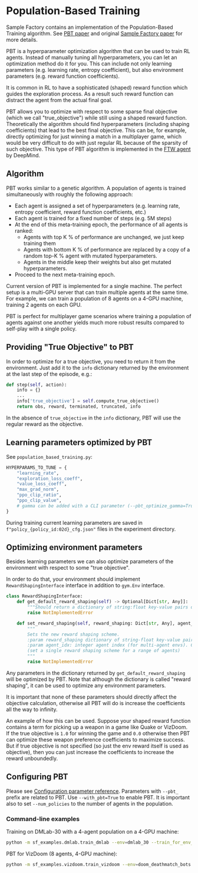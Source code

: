 # Population-Based Training

Sample Factory contains an implementation of the Population-Based Training algorithm.
See [PBT paper](https://arxiv.org/abs/1711.09846) and original [Sample Factory paper](https://arxiv.org/abs/2006.11751) for more details.

PBT is a hyperparameter optimization algorithm that can be used to train RL agents.
Instead of manually tuning all hyperparameters, you can let an optimization method do it for you. This can include 
not only learning parameters (e.g. learning rate, entropy coefficient), but also environment parameters (e.g. reward function coefficients).

It is common in RL to have a sophisticated (shaped) reward function which guides the exploration process.
As a result such reward function can distract the agent from the actual final goal.

PBT allows you to optimize with respect to some sparse final objective (which we call "true_objective") while still using a shaped reward function.
Theoretically the algorithm should find hyperparameters (including shaping coefficients) that lead to the best final objective.
This can be, for example, directly optimizing for just winning a match in a multiplayer game, which would be very difficult to do with just regular RL because of
the sparsity of such objective.
This type of PBT algorithm is implemented in the [FTW agent](https://www.deepmind.com/blog/capture-the-flag-the-emergence-of-complex-cooperative-agents) by DeepMind.

## Algorithm

PBT works similar to a genetic algorithm. A population of agents is trained simultaneously with roughly the following approach:

* Each agent is assigned a set of hyperparameters (e.g. learning rate, entropy coefficient, reward function coefficients, etc.)
* Each agent is trained for a fixed number of steps (e.g. 5M steps)
* At the end of this meta-training epoch, the performance of all agents is ranked:
    * Agents with top K % of performance are unchanged, we just keep training them
    * Agents with bottom K % of performance are replaced by a copy of a random top-K % agent with mutated hyperparameters.
    * Agents in the middle keep their weights but also get mutated hyperparameters.
* Proceed to the next meta-training epoch.

Current version of PBT is implemented for a single machine. The perfect setup is a multi-GPU server that can train multiple agents at the same time.
For example, we can train a population of 8 agents on a 4-GPU machine, training 2 agents on each GPU.

PBT is perfect for multiplayer game scenarios where training a population of agents against one another
yields much more robust results compared to self-play with a single policy.

## Providing "True Objective" to PBT

In order to optimize for a true objective, you need to return it from the environment.
Just add it to the `info` dictionary returned by the environment at the last step of the episode, e.g.:

```python
def step(self, action):
    info = {}
    ...
    info['true_objective'] = self.compute_true_objective()
    return obs, reward, terminated, truncated, info
```

In the absence of `true_objective` in the `info` dictionary, PBT will use the regular reward as the objective.

## Learning parameters optimized by PBT

See `population_based_training.py`:

```python
HYPERPARAMS_TO_TUNE = {
    "learning_rate",
    "exploration_loss_coeff",
    "value_loss_coeff",
    "max_grad_norm",
    "ppo_clip_ratio",
    "ppo_clip_value",
    # gamma can be added with a CLI parameter (--pbt_optimize_gamma=True)
}
```

During training current learning parameters are saved in `f"policy_{policy_id:02d}_cfg.json"` files in the experiment directory.

## Optimizing environment parameters

Besides learning parameters we can also optimize parameters of the environment with respect to some "true objective".

In order to do that, your environment should implement `RewardShapingInterface` interface in addition to `gym.Env` interface.

```python
class RewardShapingInterface:
    def get_default_reward_shaping(self) -> Optional[Dict[str, Any]]:
        """Should return a dictionary of string:float key-value pairs defining the current reward shaping scheme."""
        raise NotImplementedError

    def set_reward_shaping(self, reward_shaping: Dict[str, Any], agent_idx: int | slice) -> None:
        """
        Sets the new reward shaping scheme.
        :param reward_shaping dictionary of string-float key-value pairs
        :param agent_idx: integer agent index (for multi-agent envs). Can be a slice if we're training in batched mode
        (set a single reward shaping scheme for a range of agents)
        """
        raise NotImplementedError
```

Any parameters in the dictionary returned by `get_default_reward_shaping` will be optimized by PBT.
Note that although the dictionary is called "reward shaping", it can be used to optimize any environment parameters.

It is important that none of these parameters should directly affect the objective calculation, otherwise
all PBT will do is increase the coefficients all the way to infinity.

An example of how this can be used. Suppose your shaped reward function contains a term for picking up a weapon in a game like Quake or VizDoom.
If the true objective is `1.0` for winning the game and `0.0` otherwise then PBT can optimize these weapon preference coefficients to maximize success.
But if true objective is not specified (so just the env reward itself is used as objective), then you can just increase
the coefficients to increase the reward unboundedly.

## Configuring PBT

Please see [Configuration parameter reference](../02-configuration/cfg-params.md). Parameters with `--pbt_` prefix are related to PBT.
Use `--with_pbt=True` to enable PBT. It is important also to set `--num_policies` to the number of agents in the population.

### Command-line examples

Training on DMLab-30 with a 4-agent population on a 4-GPU machine:

```bash
python -m sf_examples.dmlab.train_dmlab --env=dmlab_30 --train_for_env_steps=10000000000 --algo=APPO --gamma=0.99 --use_rnn=True --num_workers=90 --num_envs_per_worker=12 --num_epochs=1 --rollout=32 --recurrence=32 --batch_size=2048 --benchmark=False --max_grad_norm=0.0 --dmlab_renderer=software --decorrelate_experience_max_seconds=120 --encoder_conv_architecture=resnet_impala --encoder_conv_mlp_layers=512 --nonlinearity=relu --rnn_type=lstm --dmlab_extended_action_set=True --num_policies=4 --pbt_replace_reward_gap=0.05 --pbt_replace_reward_gap_absolute=5.0 --pbt_period_env_steps=10000000 --pbt_start_mutation=100000000 --with_pbt=True --experiment=dmlab_30_resnet_4pbt_w90_v12 --dmlab_one_task_per_worker=True --set_workers_cpu_affinity=True --max_policy_lag=35 --pbt_target_objective=dmlab_target_objective --dmlab30_dataset=~/datasets/brady_konkle_oliva2008 --dmlab_use_level_cache=True --dmlab_level_cache_path=/home/user/dmlab_cache
```

PBT for VizDoom (8 agents, 4-GPU machine):

```bash
python -m sf_examples.vizdoom.train_vizdoom --env=doom_deathmatch_bots --train_for_seconds=3600000 --algo=APPO --use_rnn=True --gamma=0.995 --env_frameskip=2 --num_workers=80 --num_envs_per_worker=24 --num_policies=8 --batch_size=2048 --res_w=128 --res_h=72 --wide_aspect_ratio=False --with_pbt=True --pbt_period_env_steps=5000000 --experiment=doom_deathmatch_bots
```
